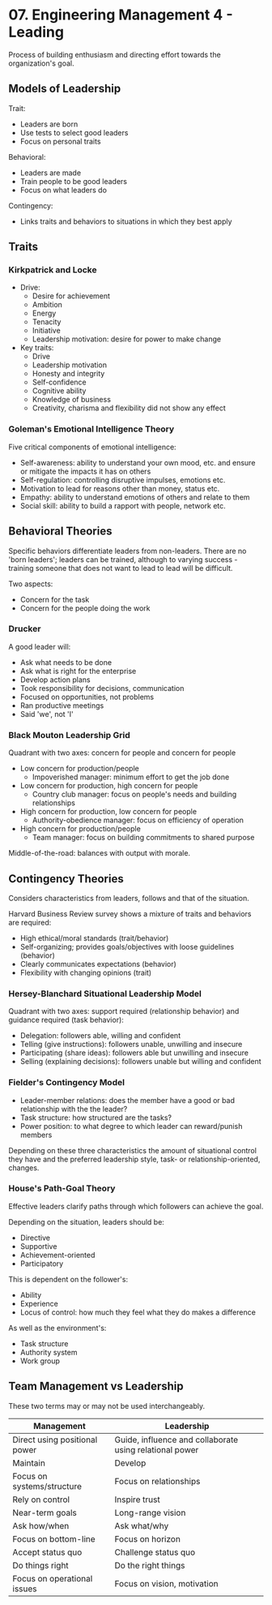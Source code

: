# 07. Engineering Management 4 - Leading

Process of building enthusiasm and directing effort towards the organization's goal.

## Models of Leadership

Trait:

- Leaders are born
- Use tests to select good leaders
- Focus on personal traits

Behavioral:

- Leaders are made
- Train people to be good leaders
- Focus on what leaders do

Contingency:

- Links traits and behaviors to situations in which they best apply

## Traits

### Kirkpatrick and Locke

- Drive:
  - Desire for achievement
  - Ambition
  - Energy
  - Tenacity
  - Initiative
  - Leadership motivation: desire for power to make change
- Key traits:
  - Drive
  - Leadership motivation
  - Honesty and integrity
  - Self-confidence
  - Cognitive ability
  - Knowledge of business
  - Creativity, charisma and flexibility did not show any effect

### Goleman's Emotional Intelligence Theory

Five critical components of emotional intelligence:

- Self-awareness: ability to understand your own mood, etc. and ensure or mitigate the impacts it has on others
- Self-regulation: controlling disruptive impulses, emotions etc.
- Motivation to lead for reasons other than money, status etc.
- Empathy: ability to understand emotions of others and relate to them
- Social skill: ability to build a rapport with people, network etc.

## Behavioral Theories

Specific behaviors differentiate leaders from non-leaders. There are no 'born leaders'; leaders can be trained, although to varying success - training someone that does not want to lead to lead will be difficult.

Two aspects:

- Concern for the task
- Concern for the people doing the work

### Drucker

A good leader will:

- Ask what needs to be done
- Ask what is right for the enterprise
- Develop action plans
- Took responsibility for decisions, communication
- Focused on opportunities, not problems
- Ran productive meetings
- Said 'we', not 'I'

### Black Mouton Leadership Grid

Quadrant with two axes: concern for people and concern for people

- Low concern for production/people
  - Impoverished manager: minimum effort to get the job done
- Low concern for production, high concern for people
  - Country club manager: focus on people's needs and building relationships
- High concern for production, low concern for people
  - Authority-obedience manager: focus on efficiency of operation
- High concern for production/people
  - Team manager: focus on building commitments to shared purpose

Middle-of-the-road: balances with output with morale.

## Contingency Theories

Considers characteristics from leaders, follows and that of the situation.

Harvard Business Review survey shows a mixture of traits and behaviors are required:

- High ethical/moral standards (trait/behavior)
- Self-organizing; provides goals/objectives with loose guidelines (behavior)
- Clearly communicates expectations (behavior)
- Flexibility with changing opinions (trait)

### Hersey-Blanchard Situational Leadership Model

Quadrant with two axes: support required (relationship behavior) and guidance required (task behavior):

- Delegation: followers able, willing and confident
- Telling (give instructions): followers unable, unwilling and insecure
- Participating (share ideas): followers able but unwilling and insecure
- Selling (explaining decisions): followers unable but willing and confident

### Fielder's Contingency Model

- Leader-member relations: does the member have a good or bad relationship with the the leader?
- Task structure: how structured are the tasks?
- Power position: to what degree to which leader can reward/punish members

Depending on these three characteristics the amount of situational control they have and the preferred leadership style, task- or relationship-oriented, changes.

### House's Path-Goal Theory

Effective leaders clarify paths through which followers can achieve the goal.

Depending on the situation, leaders should be:

- Directive
- Supportive
- Achievement-oriented
- Participatory

This is dependent on the follower's:

- Ability
- Experience
- Locus of control: how much they feel what they do makes a difference

As well as the environment's:

- Task structure
- Authority system
- Work group

## Team Management vs Leadership

These two terms may or may not be used interchangeably.

| Management                    | Leadership                                              |
| ----------------------------- | ------------------------------------------------------- |
| Direct using positional power | Guide, influence and collaborate using relational power |
| Maintain                      | Develop                                                 |
| Focus on systems/structure    | Focus on relationships                                  |
| Rely on control               | Inspire trust                                           |
| Near-term goals               | Long-range vision                                       |
| Ask how/when                  | Ask what/why                                            |
| Focus on bottom-line          | Focus on horizon                                        |
| Accept status quo             | Challenge status quo                                    |
| Do things right               | Do the right things                                     |
| Focus on operational issues   | Focus on vision, motivation                             |
